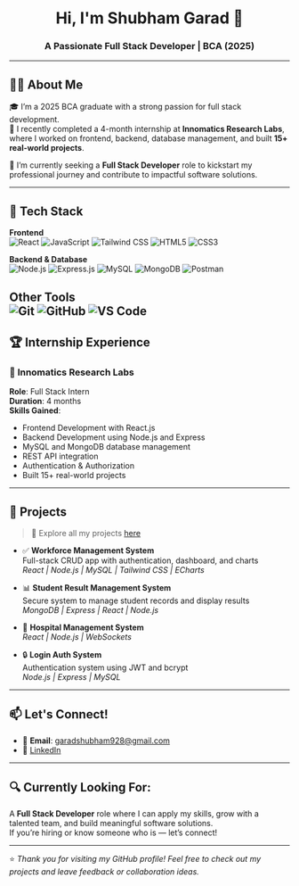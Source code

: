 <h1 align="center">Hi, I'm Shubham Garad 👋</h1>
<h3 align="center">A Passionate Full Stack Developer | BCA (2025)</h3>

---

## 👨‍💻 About Me

🎓 I’m a 2025 BCA graduate with a strong passion for full stack development.  
💼 I recently completed a 4-month internship at **Innomatics Research Labs**, where I worked on frontend, backend, database management, and built **15+ real-world projects**.

🚀 I’m currently seeking a **Full Stack Developer** role to kickstart my professional journey and contribute to impactful software solutions.

---

## 🧰 Tech Stack

**Frontend**  
![React](https://img.shields.io/badge/-ReactJS-61DAFB?logo=react&logoColor=white&style=for-the-badge) ![JavaScript](https://img.shields.io/badge/-JavaScript-F7DF1E?logo=javascript&logoColor=black&style=for-the-badge)  ![Tailwind CSS](https://img.shields.io/badge/-TailwindCSS-06B6D4?logo=tailwind-css&logoColor=white&style=for-the-badge)  ![HTML5](https://img.shields.io/badge/-HTML5-E34F26?logo=html5&logoColor=white&style=for-the-badge)  ![CSS3](https://img.shields.io/badge/-CSS3-1572B6?logo=css3&logoColor=white&style=for-the-badge)

**Backend & Database**  
![Node.js](https://img.shields.io/badge/-Node.js-339933?logo=node.js&logoColor=white&style=for-the-badge) ![Express.js](https://img.shields.io/badge/-Express.js-000000?logo=express&logoColor=white&style=for-the-badge)  ![MySQL](https://img.shields.io/badge/-MySQL-4479A1?logo=mysql&logoColor=white&style=for-the-badge)  ![MongoDB](https://img.shields.io/badge/-MongoDB-47A248?logo=mongodb&logoColor=white&style=for-the-badge)  ![Postman](https://img.shields.io/badge/-Postman-FF6C37?logo=postman&logoColor=white&style=for-the-badge)

**Other Tools**  
![Git](https://img.shields.io/badge/-Git-F05032?logo=git&logoColor=white&style=for-the-badge)  ![GitHub](https://img.shields.io/badge/-GitHub-181717?logo=github&logoColor=white&style=for-the-badge)  ![VS Code](https://img.shields.io/badge/-VSCode-007ACC?logo=visual-studio-code&logoColor=white&style=for-the-badge)
---

## 🏆 Internship Experience

### 🚀 **Innomatics Research Labs**  
**Role**: Full Stack Intern  
**Duration**: 4 months  
**Skills Gained**:
- Frontend Development with React.js
- Backend Development using Node.js and Express
- MySQL and MongoDB database management
- REST API integration
- Authentication & Authorization
- Built 15+ real-world projects

---

## 💼 Projects

> 🔗 Explore all my projects [here](https://github.com/garadshubham928?tab=repositories)

- ✅ **Workforce Management System**  
  Full-stack CRUD app with authentication, dashboard, and charts  
  _React | Node.js | MySQL | Tailwind CSS | ECharts_

- 📊 **Student Result Management System**  
  Secure system to manage student records and display results  
  _MongoDB | Express | React | Node.js_

- 💬 **Hospital Management System**    
  _React | Node.js | WebSockets_

- 🔒 **Login Auth System**  
  Authentication system using JWT and bcrypt  
  _Node.js | Express | MySQL_
---

## 📫 Let's Connect!

- 📧 **Email**: garadshubham928@gmail.com  
- 💼 [LinkedIn](https://linkedin.com/in/shubham-garad-7b3b6a243)

---

## 🔍 Currently Looking For:

A **Full Stack Developer** role where I can apply my skills, grow with a talented team, and build meaningful software solutions.  
If you’re hiring or know someone who is — let’s connect!

---

⭐ *Thank you for visiting my GitHub profile! Feel free to check out my projects and leave feedback or collaboration ideas.*
